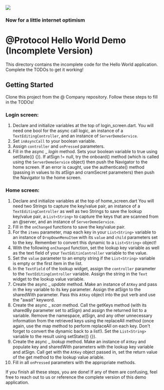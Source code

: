 <img src="https://atsign.dev/assets/img/@developersmall.png?sanitize=true">

### Now for a little internet optimism

# @Protocol Hello World Demo (Incomplete Version)

This directory contains the incomplete code for the Hello World application. Complete the 
TODOs to get it working!

## Getting Started

Clone this project from the @ Company repository. Follow these steps to fill in the TODOs!

### Login screen:
1. Declare and initialize variables at the top of login_screen.dart. You will need one bool
for the async call logic, an instance of a `TextEditingController`, and an instance of 
`ServerDemoService`.
2. Set `inAsyncCall` to your boolean variable.
3. Assign `controller` and `onPressed` parameters.
4. Fill in the async _ _login_ method. Sets your boolean variable to true using setState(() {}).
If atSign != null, try the onboard() method (which is called using the `ServerDemoService` object) 
then push the Navigator to the home screen. If an error is caught, use the authenticate() method 
(passing in values to its atSign and cramSecret parameters) then push the Navigator to the home screen.

### Home screen:
1. Declare and initialize variables at the top of home_screen.dart You will need two Strings to
capture the key/value pair, an instance of a `TextEditingController` as well as two Strings to save
the lookup key/value pair, a `List<String>` to capture the keys that are scanned from an @server, and
an instance of `ServerDemoService`.
2. Fill in the `onChanged` functions to save the key/value pair.
3. For the `items` parameter, map each key in your `List<String>` variable to an instance of `DropDownMenuItem`
with its `value` and `child` parameters set to the key. Remember to convert this dynamic to a `List<String>` object!
4. With the following `onChanged` function, set the lookup key variable as well as the text field of your `TextEditinController`
variable to the value. 
5. Set the `value` parameter to an empty string if the `List<String>` variable is empty or the first item in the list.
6. In the `TextField` of the lookup widget, assign the `controller` parameter to the `TextEditingController` variable.
Assign the string in the `Text` widget to the lookup value variable.
7. Create the async _ _update_ method. Make an instance of `AtKey` and pass in the key variable to its key parameter. Assign 
the atSign to the sharedWith parameter. Pass this `AtKey` object into the put verb and use the "await" keyword.
8. Create the async _ _scan_ method. Call the getKeys method (with its sharedBy parameter set to atSign) and assign the returned
list to a variable. Remove the namespace, atSign, and any other unnecessary information from the retrieved keys using the replaceAll
method (once again, use the map method to perform replaceAll on each key. Don't forget to convert the dynamic back to a list!). Set
the `List<String>` variable to the result using setState(() {}).
9. Create the async _ _lookup_ method. Make an instance of `AtKey` and populate key and sharedWith parameters with the lookup key variable
and atSign. Call get with the `AtKey` object passed in, set the return value of the get method to the lookup value ariable.
10. Fill in all `onPressed` parameters with the appropriate methods.

If you finish all these steps, you are done! If any of them are confusing, feel free to reach out to us or reference the complete version
of this demo application.
